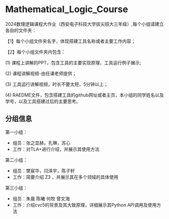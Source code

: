 # Mathematical_Logic_Course
2024数理逻辑课程大作业（西安电子科技大学拔尖班大三年级）,每个小组请建立各自的文件夹：

【1】每个小组文件夹名字，体现搭建工具名称或者主要工作内容；

【2】每个小组文件夹内包含：

(1) 课程上讲解的PPT，包含工具的主要实现原理，工具运行例子展示;  

(2) 课程讲解视频-由任课老师提供；

(3) 工具运行讲解视频，时长不要太短，5分钟以上；

(4) RAEDME文件，包含搭建工具的github网址或者主页，本小组的同学姓名以及学号，以及工具搭建过后的主要思考。

## 分组信息

第一小组：

- 组员：张之显赫，孔琳，苏心
- 工作：对TLA+进行介绍，并展示其使用方法

第二小组：

- 组员：樊宸华，闫泽宇，陈子轩
- 工作：简要介绍 Z3 ，并展示其在多个领域的具体使用

第三小组：
- 组员：朱晨 陈曦 何牧 曾文海
- 工作：介绍cvc5的背景及其大致原理，详细展示其Python API调用及使用方法
